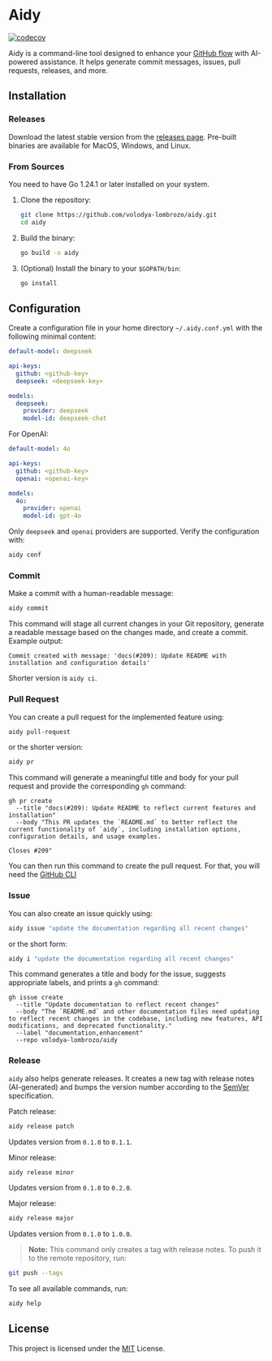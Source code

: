 # Aidy

[![codecov](https://codecov.io/gh/volodya-lombrozo/aidy/branch/main/graph/badge.svg)](https://codecov.io/gh/volodya-lombrozo/aidy)

Aidy is a command-line tool designed to enhance your [GitHub flow](https://docs.github.com/en/get-started/using-github/github-flow) with AI-powered assistance.
It helps generate commit messages, issues, pull requests, releases, and more.

## Installation

### Releases

Download the latest stable version from the [releases page](https://github.com/volodya-lombrozo/aidy/releases). Pre-built binaries are available for MacOS, Windows, and Linux.

### From Sources 

You need to have Go 1.24.1 or later installed on your system.

1. Clone the repository:

   ```bash
   git clone https://github.com/volodya-lombrozo/aidy.git
   cd aidy
   ```

2. Build the binary:

   ```bash
   go build -o aidy
   ```

3. (Optional) Install the binary to your `$GOPATH/bin`:

   ```bash
   go install
   ```

## Configuration

Create a configuration file in your home directory `~/.aidy.conf.yml` with the following minimal content:

```yaml
default-model: deepseek

api-keys:
  github: <github-key>
  deepseek: <deepseek-key>

models:
  deepseek:
    provider: deepseek
    model-id: deepseek-chat
```

For OpenAI:

```yaml
default-model: 4o

api-keys:
  github: <github-key>
  openai: <openai-key>

models:
  4o:
    provider: openai
    model-id: gpt-4o 
```

Only `deepseek` and `openai` providers are supported. Verify the configuration with:

```bash
aidy conf
```

### Commit

Make a commit with a human-readable message:

```bash
aidy commit
```

This command will stage all current changes in your Git repository, generate a readable message based on the changes made, and create a commit.
Example output:

```
Commit created with message: 'docs(#209): Update README with installation and configuration details'
```

Shorter version is `aidy ci`.

### Pull Request

You can create a pull request for the implemented feature using:

```bash
aidy pull-request
```

or the shorter version:

```bash
aidy pr
```

This command will generate a meaningful title and body for your pull request and provide the corresponding `gh` command:

```
gh pr create
  --title "docs(#209): Update README to reflect current features and installation"
  --body "This PR updates the `README.md` to better reflect the current functionality of `aidy`, including installation options, configuration details, and usage examples.

Closes #209"
```

You can then run this command to create the pull request. For that, you will need the [GitHub CLI](https://cli.github.com)

### Issue

You can also create an issue quickly using:

```bash
aidy issue "update the documentation regarding all recent changes"
```

or the short form:

```bash
aidy i "update the documentation regarding all recent changes"
```

This command generates a title and body for the issue, suggests appropriate labels, and prints a `gh` command:

```
gh issue create
  --title "Update documentation to reflect recent changes"
  --body "The `README.md` and other documentation files need updating to reflect recent changes in the codebase, including new features, API modifications, and deprecated functionality."
  --label "documentation,enhancement"
  --repo volodya-lombrozo/aidy
```

### Release

`aidy` also helps generate releases. It creates a new tag with release notes (AI-generated) and bumps the version number according to the [SemVer](https://semver.org/) specification.

Patch release:

```bash
aidy release patch
```

Updates version from `0.1.0` to `0.1.1`.

Minor release:

```bash
aidy release minor
```

Updates version from `0.1.0` to `0.2.0`.

Major release:

```bash
aidy release major
```

Updates version from `0.1.0` to `1.0.0`.

> **Note:** This command only creates a tag with release notes. To push it to the remote repository, run:

```bash
git push --tags
```

To see all available commands, run:

```bash
aidy help
```

## License

This project is licensed under the [MIT](LICENSE.txt) License.
